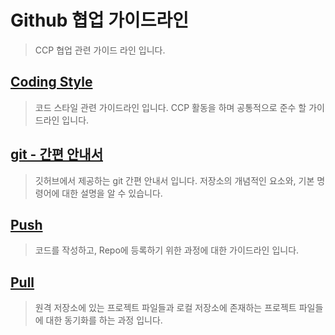 # Github 협업 가이드라인

> CCP 협업 관련 가이드 라인 입니다.


## [Coding Style](./style/README.md)

> 코드 스타일 관련 가이드라인 입니다. CCP 활동을 하며 공통적으로 준수 할 가이드라인 입니다.

## [git - 간편 안내서](https://rogerdudler.github.io/git-guide/index.ko.html)

> 깃허브에서 제공하는 git 간편 안내서 입니다. 저장소의 개념적인 요소와, 기본 명령어에 대한 설명을 알 수 있습니다.

## [Push]()

> 코드를 작성하고, Repo에 등록하기 위한 과정에 대한 가이드라인 입니다. 

## [Pull]()

> 원격 저장소에 있는 프로젝트 파일들과 로컬 저장소에 존재하는 프로젝트 파일들에 대한 동기화를 하는 과정 입니다.